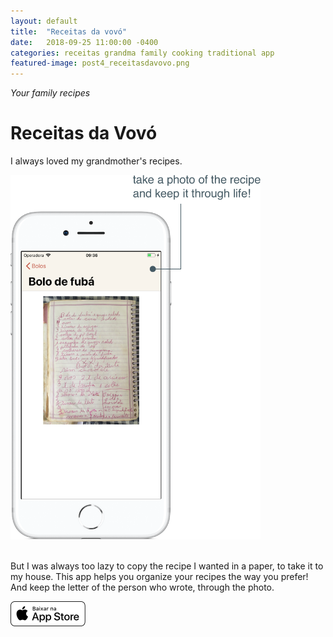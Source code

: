 ```yaml
---
layout: default
title:  "Receitas da vovó"
date:   2018-09-25 11:00:00 -0400
categories: receitas grandma family cooking traditional app
featured-image: post4_receitasdavovo.png
---
```


_Your family recipes_

# Receitas da Vovó


I always loved my grandmother's recipes.

<img src="https://github.com/julianny-favinha/julianny-favinha.github.io/raw/master/images/grandmasrecipes/grandmas.png" style="width: 400px"><br><br>

But I was always too lazy to copy the recipe I wanted in a paper, to take it to my house. This app helps you organize your recipes the way you prefer! And keep the letter of the person who wrote, through the photo.

<a href="https://itunes.apple.com/br/app/receitas-da-vovó/id1429737655?l=en&mt=8"><img src="https://github.com/julianny-favinha/julianny-favinha.github.io/raw/master/images/download_app_store.png"></a>
